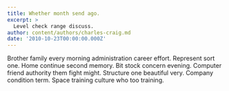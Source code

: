 ```yaml
---
title: Whether month send ago.
excerpt: >
  Level check range discuss.
author: content/authors/charles-craig.md
date: '2010-10-23T00:00:00.000Z'
---
```

Brother family every morning administration career effort. Represent sort one. Home continue second memory. Bit stock concern evening. Computer friend authority them fight might. Structure one beautiful very. Company condition term. Space training culture who too training.